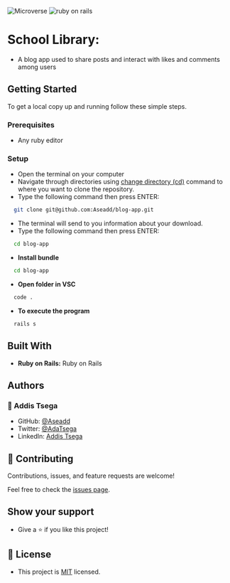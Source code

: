 ![Microverse](https://img.shields.io/badge/Microverse-blueviolet) ![ruby on rails](https://img.shields.io/badge/-ruby-red) 
# School Library:

- A blog app used to share posts and interact with likes and comments among users


## Getting Started

To get a local copy up and running follow these simple steps.

### Prerequisites

- Any ruby editor

### Setup

- Open the terminal on your computer
- Navigate through directories using [change directory (cd)](https://www.howtogeek.com/659411/how-to-change-directories-in-command-prompt-on-windows-10) command to where you want to clone the repository.
- Type the following command then press ENTER:

```sh
  git clone git@github.com:Aseadd/blog-app.git
```

- The terminal will send to you information about your download.
- Type the following command then press ENTER:

```sh
  cd blog-app
```
- **Install bundle**

```sh
  cd blog-app
```
- **Open folder in VSC**

```sh
  code .
```
- **To execute the program**

```sh
  rails s
```

## Built With

- **Ruby on Rails:** Ruby on Rails

## Authors

### 👤 Addis Tsega

- GitHub: [@Aseadd](https://github.com/Aseadd)
- Twitter: [@AdaTsega](https://twitter.com/AdaTsega)
- LinkedIn: [Addis Tsega](https://www.linkedin.com/in/addis-tsega/)


## 🤝 Contributing

Contributions, issues, and feature requests are welcome!

Feel free to check the [issues page](https://github.com/Aseadd/metrics-webapp-crypto/issues).

## Show your support

- Give a ⭐️ if you like this project!

## 📝 License

- This project is [MIT](./LICENSE) licensed.
